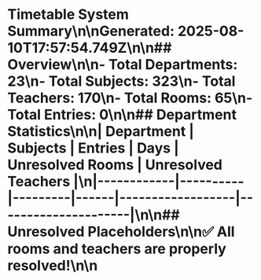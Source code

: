 # Timetable System Summary\n\n**Generated:** 2025-08-10T17:57:54.749Z\n\n## Overview\n\n- **Total Departments:** 23\n- **Total Subjects:** 323\n- **Total Teachers:** 170\n- **Total Rooms:** 65\n- **Total Entries:** 0\n\n## Department Statistics\n\n| Department | Subjects | Entries | Days | Unresolved Rooms | Unresolved Teachers |\n|------------|----------|---------|------|------------------|---------------------|\n\n## Unresolved Placeholders\n\n✅ All rooms and teachers are properly resolved!\n\n